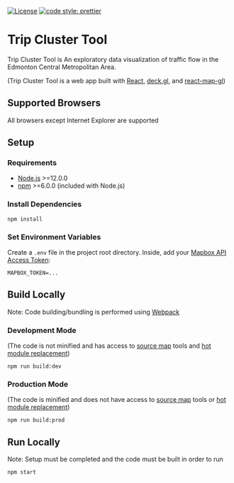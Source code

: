 [![License](https://img.shields.io/badge/License-Apache%202.0-blue.svg)](https://opensource.org/licenses/Apache-2.0)
[![code style: prettier](https://img.shields.io/badge/code_style-prettier-ff69b4.svg?style=flat)](https://github.com/prettier/prettier)
# Trip Cluster Tool
Trip Cluster Tool is An exploratory data visualization of traffic flow in the Edmonton Central Metropolitan Area.

(Trip Cluster Tool is a web app built with [React](https://reactjs.org/), [deck.gl](https://deck.gl/#/), and [react-map-gl](https://uber.github.io/react-map-gl/#/))
## Supported Browsers
All browsers except Internet Explorer are supported
## Setup
### Requirements
- [Node.js](https://nodejs.org/) >=12.0.0
- [npm](https://www.npmjs.com/) >=6.0.0 (included with Node.js)
### Install Dependencies
```
npm install
```
### Set Environment Variables
Create a ```.env``` file in the project root directory.
Inside, add your [Mapbox API Access Token](https://docs.mapbox.com/help/how-mapbox-works/access-tokens/):
```
MAPBOX_TOKEN=...
```
## Build Locally
Note: Code building/bundling is performed using [Webpack](https://webpack.js.org/)
### Development Mode
(The code is not minified and has access to [source map](https://webpack.js.org/configuration/devtool/) tools and [hot module replacement](https://webpack.js.org/concepts/hot-module-replacement/))
```
npm run build:dev
```
### Production Mode
(The code is minified and does not have access to [source map](https://webpack.js.org/configuration/devtool/) tools or [hot module replacement](https://webpack.js.org/concepts/hot-module-replacement/))
```
npm run build:prod
```
## Run Locally
Note: Setup must be completed and the code must be built in order to run
```
npm start
```
